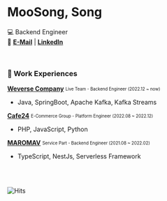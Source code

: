 # MooSong, Song

💻 Backend Engineer   
📌 **[E-Mail](mailto:real.purple.hae.s@gmail.com)** | **[LinkedIn](https://www.linkedin.com/in/moosong)**

<br/>

### 💼 Work Experiences

**[Weverse Company](https://weverse.io)**  <sub><sup>Live Team - Backend Engineer (2022.12 ~ now)</sup></sub>  

- Java, SpringBoot, Apache Kafka, Kafka Streams

**[Cafe24](https://www.cafe24.com)** <sub><sup>E-Commerce Group - Platform Engineer (2022.08 ~ 2022.12)</sup></sub>
  
- PHP, JavaScript, Python

**[MAROMAV](https://www.trymake.co)**  <sub><sup>Service Part - Backend Engineer (2021.08 ~ 2022.02)</sup></sub>
  
- TypeScript, NestJs, Serverless Framework

<br/>
<br/>

![Hits](https://hits.seeyoufarm.com/api/count/incr/badge.svg?url=https%3A%2F%2Fgithub.com%2Fmoosongsong&count_bg=%23FFA094&title_bg=%23555555&icon=github.svg&icon_color=%23E7E7E7&title=HITS&edge_flat=false)
